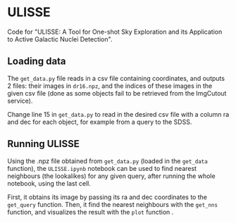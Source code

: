 # ULISSE
Code for "ULISSE: A Tool for One-shot Sky Exploration and its Application to Active Galactic Nuclei Detection". 


## Loading data

The `get_data.py` file reads in a csv file containing coordinates, and outputs 2 files: their images in `dr16.npz`, and the indices of these images in the given csv file (done as some objects fail to be retrieved from the ImgCutout service). 

Change line 15 in `get_data.py` to read in the desired csv file with a column ra and dec for each object, for example from a query to the SDSS.

## Running ULISSE

Using the .npz file obtained from `get_data.py` (loaded in the `get_data` function), the `ULISSE.ipynb` notebook can be used to find nearest neighbours (the lookalikes) for any given query, after running the whole notebook, using the last cell.

First, it obtains its image by passing its ra and dec coordinates to the `get_query` function. Then, it find the nearest neighbours with the `get_nns` function, and visualizes the result with the `plot` function .
